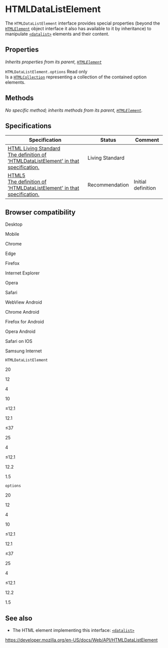 # HTMLDataListElement

The `HTMLDataListElement` interface provides special properties (beyond the [`HTMLElement`](htmlelement) object interface it also has available to it by inheritance) to manipulate [`<datalist>`](https://developer.mozilla.org/en-US/docs/Web/HTML/Element/datalist) elements and their content.

## Properties

_Inherits properties from its parent, [`HTMLElement`](htmlelement)_

<span class="page-not-created">`HTMLDataListElement.options`</span> <span class="badge inline readonly">Read only </span>  
Is a [`HTMLCollection`](htmlcollection) representing a collection of the contained option elements.

## Methods

_No specific method; inherits methods from its parent, [`HTMLElement`](htmlelement)._

## Specifications

<table><thead><tr class="header"><th>Specification</th><th>Status</th><th>Comment</th></tr></thead><tbody><tr class="odd"><td><a href="https://html.spec.whatwg.org/multipage/#htmldatalistelement">HTML Living Standard<br />
<span class="small">The definition of 'HTMLDataListElement' in that specification.</span></a></td><td><span class="spec-living">Living Standard</span></td><td></td></tr><tr class="even"><td><a href="https://www.w3.org/TR/html52/forms.html#the-datalist-element">HTML5<br />
<span class="small">The definition of 'HTMLDataListElement' in that specification.</span></a></td><td><span class="spec-rec">Recommendation</span></td><td>Initial definition</td></tr></tbody></table>

## Browser compatibility

Desktop

Mobile

Chrome

Edge

Firefox

Internet Explorer

Opera

Safari

WebView Android

Chrome Android

Firefox for Android

Opera Android

Safari on IOS

Samsung Internet

`HTMLDataListElement`

20

12

4

10

≤12.1

12.1

≤37

25

4

≤12.1

12.2

1.5

`options`

20

12

4

10

≤12.1

12.1

≤37

25

4

≤12.1

12.2

1.5

## See also

- The HTML element implementing this interface: [`<datalist>`](https://developer.mozilla.org/en-US/docs/Web/HTML/Element/datalist)

<a href="https://developer.mozilla.org/en-US/docs/Web/API/HTMLDataListElement" class="_attribution-link">https://developer.mozilla.org/en-US/docs/Web/API/HTMLDataListElement</a>
